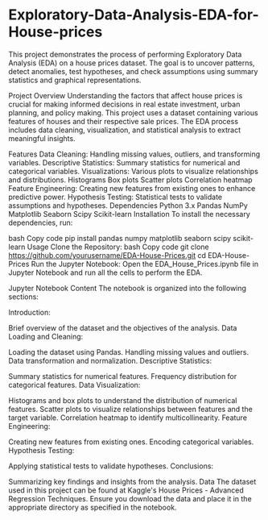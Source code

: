 # Exploratory-Data-Analysis-EDA-for-House-prices

This project demonstrates the process of performing Exploratory Data Analysis (EDA) on a house prices dataset. The goal is to uncover patterns, detect anomalies, test hypotheses, and check assumptions using summary statistics and graphical representations.

Project Overview
Understanding the factors that affect house prices is crucial for making informed decisions in real estate investment, urban planning, and policy making. This project uses a dataset containing various features of houses and their respective sale prices. The EDA process includes data cleaning, visualization, and statistical analysis to extract meaningful insights.

Features
Data Cleaning: Handling missing values, outliers, and transforming variables.
Descriptive Statistics: Summary statistics for numerical and categorical variables.
Visualizations: Various plots to visualize relationships and distributions.
Histograms
Box plots
Scatter plots
Correlation heatmap
Feature Engineering: Creating new features from existing ones to enhance predictive power.
Hypothesis Testing: Statistical tests to validate assumptions and hypotheses.
Dependencies
Python 3.x
Pandas
NumPy
Matplotlib
Seaborn
Scipy
Scikit-learn
Installation
To install the necessary dependencies, run:

bash
Copy code
pip install pandas numpy matplotlib seaborn scipy scikit-learn
Usage
Clone the Repository:
bash
Copy code
git clone https://github.com/yourusername/EDA-House-Prices.git
cd EDA-House-Prices
Run the Jupyter Notebook:
Open the EDA_House_Prices.ipynb file in Jupyter Notebook and run all the cells to perform the EDA.

Jupyter Notebook Content
The notebook is organized into the following sections:

Introduction:

Brief overview of the dataset and the objectives of the analysis.
Data Loading and Cleaning:

Loading the dataset using Pandas.
Handling missing values and outliers.
Data transformation and normalization.
Descriptive Statistics:

Summary statistics for numerical features.
Frequency distribution for categorical features.
Data Visualization:

Histograms and box plots to understand the distribution of numerical features.
Scatter plots to visualize relationships between features and the target variable.
Correlation heatmap to identify multicollinearity.
Feature Engineering:

Creating new features from existing ones.
Encoding categorical variables.
Hypothesis Testing:

Applying statistical tests to validate hypotheses.
Conclusions:

Summarizing key findings and insights from the analysis.
Data
The dataset used in this project can be found at Kaggle's House Prices - Advanced Regression Techniques. Ensure you download the data and place it in the appropriate directory as specified in the notebook.
